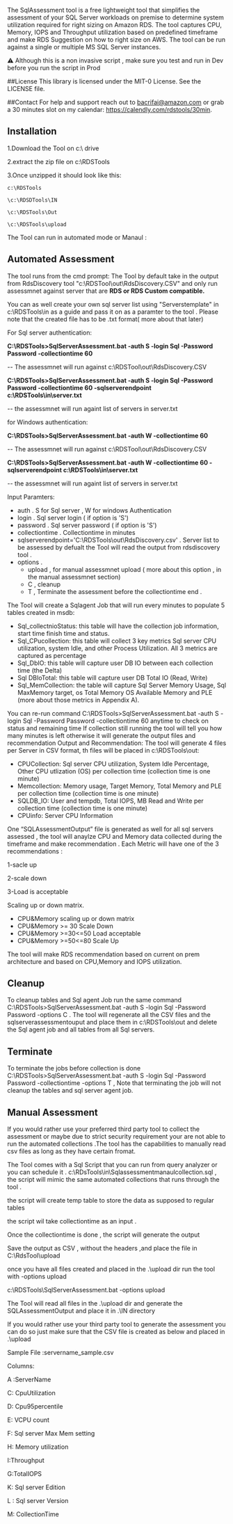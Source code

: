 The SqlAssessment tool is a free lightweight tool that simplifies the assessment of your SQL Server workloads on premise to determine system utilization required for
right sizing on Amazon RDS.
The tool captures CPU, Memory, IOPS and Throughput utilization based on predefined timeframe and make RDS Suggestion on how to right size on AWS.
The tool can be run against a single or multiple MS SQL Server instances.

⚠️ Although this is a non invasive script , make sure you test and run in Dev before you run the script in Prod 

##License
This library is licensed under the MIT-0 License. See the LICENSE file.

##Contact 
For help and support reach out to bacrifai@amazon.com or grab a 30 minutes slot on my calendar:
https://calendly.com/rdstools/30min.

## Installation
1.Download the Tool on c:\ drive 

2.extract the zip file on c:\RDSTools

3.Once unzipped it should look like this:

    c:\RDSTools
     
    \c:\RDSDTools\IN
    
    \c:\RDSTools\Out
    
    \c:\RDSTools\upload
     
The Tool can run in automated mode or Manaul :

## Automated Assessment 
The tool runs from the cmd prompt:
The Tool  by default take in the output from RdsDiscovery tool "c:\RDSTool\out\RdsDiscovery.CSV" and only run assessmnet against server that are **RDS or RDS Custom compatible.**

You can as well create your own sql server list using "Serverstemplate" in c:\RDSTools\in as a guide and pass it on as a paramter to the tool .
Please note that the created file has to be .txt format( more about that later) 

For Sql server authentication:

**C:\RDSTools>SqlServerAssessment.bat -auth S -login Sql -Password Password -collectiontime 60**

 -- The assessmnet will run against c:\RDSTool\out\RdsDiscovery.CSV
 
 **C:\RDSTools>SqlServerAssessment.bat -auth S -login Sql -Password Password -collectiontime 60 -sqlserverendpoint c:\RDSTools\in\server.txt** 

-- the assessmnet will run againt list of servers in  server.txt

for Windows authentication:

 **C:\RDSTools>SqlServerAssessment.bat -auth W -collectiontime 60**

 -- The assessmnet will run against c:\RDSTool\out\RdsDiscovery.CSV
 
**C:\RDSTools>SqlServerAssessment.bat -auth W -collectiontime 60 -sqlserverendpoint c:\RDSTools\in\server.txt**

-- the assessmnet will run againt list of servers in  server.txt

Input Paramters:

* auth    . S for Sql server , W for windows Authentication
* login   . Sql server login ( if option is 'S')
* password . Sql server password ( if option is 'S')
* collectiontime . Collectiontime in minutes 
* sqlserverendpoint='C:\RDSTools\out\RdsDiscovery.csv'  . Server list to be assessed by defualt the Tool will read the output from rdsdiscovery tool .
* options  . 
    * upload , for manual assessmnet upload ( more about this option , in the manual assessmnet section)
    * C  , cleanup
    * T , Terminate the assessment before the collectiontime end .
    
The Tool will create a Sqlagent Job that will run every minutes to populate 5 tables created in msdb:

* Sql_collectnioStatus: this table will have the collection job information, start time finish time and status.
* Sql_CPucollection: this table will collect 3 key metrics Sql server CPU utilization, system Idle, and other Process Utilization. All 3 metrics are captured as percentage
* Sql_DbIO: this table will capture user DB IO between each collection time (the Delta)
* Sql DBIoTotal: this table will capture user DB Total IO (Read, Write)
* Sql_MemCollection: the table will capture Sql Server Memory Usage, Sql MaxMemory target, os Total Memory OS Available Memory and PLE (more about those metrics in Appendix A).

You can re-run command C:\RDSTools>SqlServerAssessment.bat -auth S -login Sql -Password Password -collectiontime 60  anytime to check on status and remaining time 
If collection still running the tool will tell you how many minutes is left  otherwise it will generate the output files and recommendation
Output and Recommendation:
The tool will generate 4 files per Server in CSV format, th files will be placed in c:\RDSTools\out\:

* CPUCollection: Sql server CPU utilization, System Idle Percentage, Other CPU utlization (OS) per collection time (collection time is one minute)
* Memcollection: Memory usage, Target Memory, Total Memory and PLE per collection time (collection time is one minute)
* SQLDB_IO: User and tempdb, Total IOPS, MB Read and Write per collection time (collection time is one minute)
* CPUinfo: Server CPU Information 

One “SQLAssessmentOutput” file  is generated as well for all  sql servers assessed , the tool will anaylze CPU and Memory data collected during the timeframe and make recommendation .
Each Metric will have one of the 3 recommendations :

1-sacle up

2-scale down

3-Load is acceptable

Scaling up or down matrix.
* CPU&Memory scaling up or down matrix
* CPU&Memory >= 30 Scale Down
* CPU&Memory >=30<=50 Load acceptable
* CPU&Memory >=50<=80 Scale Up

The tool will make RDS recommendation based on current on prem architecture and  based on CPU,Memory and IOPS utilization.
 

## Cleanup
To cleanup tables and Sql agent Job run the same command C:\RDSTools>SqlServerAssessment.bat -auth S -login Sql -Password Password -options C . The tool will regenerate all the CSV files and the sqlserverassessmentouput and place them in c:\RDSTools\out and delete the Sql agent job and all tables from all Sql servers.

## Terminate 
To terminate the jobs before  collection is done  C:\RDSTools>SqlServerAssessment.bat -auth S -login Sql -Password Password -collectiontime -options T , Note that terminating the job will not cleanup  the tables and sql server agent job.

## Manual  Assessment 

If you would rather use your preferred third party tool to collect the assessment or maybe due to strict security requirement your are not able to run the automated collections .The tool has the capabilities to manually read csv files as long as they have certain fromat.

The Tool comes with a Sql Script that you can run from query analyzer or  you can schedule it  . c:\RDsTools\in\Sqlassessmentmanaulcollection.sql , the script will mimic the same automated collections that runs through the tool . 

the script will create temp table to store the data as supposed to regular tables 

the script wil take collectiontime as an input .

Once the collectiontime is  done , the script will generate the output 

Save the output as CSV , without the headers ,and place the file in C:\RdsTool\upload 

once you have all files created and placed in the .\upload dir  run the tool with -options upload 

c:\RDSTools\SqlServerAssessment.bat  -options upload

The Tool will read all files in the .\upload dir and generate the SQLAssessmentOutput  and place it in .\IN directory

If you would rather use your third party tool to generate the assessment  you can do so just make sure that the CSV file is created as below and placed in .\upload

Sample File :servername_sample.csv

Columns:

A :ServerName

C: CpuUtilization

D: Cpu95percentile

E: VCPU count

F: Sql server Max Mem setting

H: Memory utilization

I:Throughput

G:TotalIOPS

K: Sql server Edition

L : Sql server Version

M: CollectionTime
